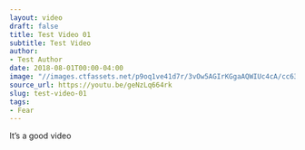 ```yaml
---
layout: video
draft: false
title: Test Video 01
subtitle: Test Video
author:
- Test Author
date: 2018-08-01T00:00-04:00
image: "//images.ctfassets.net/p9oq1ve41d7r/3vOw5AGIrKGgaAQWIUc4cA/cc63710fc0df932e3d5e91f3f1249d71/desktop-background-pictures-13_1_.jpg"
source_url: https://youtu.be/geNzLq664rk
slug: test-video-01
tags:
- Fear
---
```


<p>It’s a good video</p>
